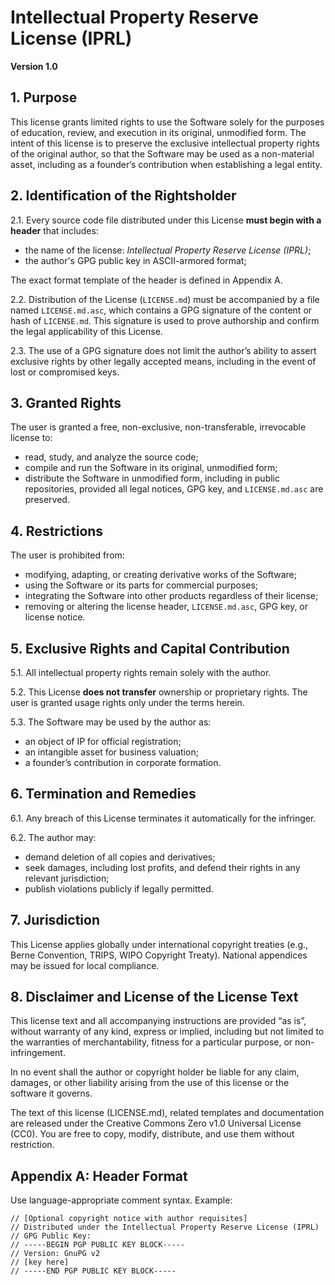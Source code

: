 # Intellectual Property Reserve License (IPRL)
**Version 1.0**

## 1. Purpose

This license grants limited rights to use the Software solely for the purposes of education, review, and execution in its original, unmodified form. The intent of this license is to preserve the exclusive intellectual property rights of the original author, so that the Software may be used as a non-material asset, including as a founder’s contribution when establishing a legal entity.

## 2. Identification of the Rightsholder

2.1. Every source code file distributed under this License **must begin with a header** that includes:
- the name of the license: *Intellectual Property Reserve License (IPRL)*;
- the author's GPG public key in ASCII-armored format;

The exact format template of the header is defined in Appendix A.

2.2. Distribution of the License (`LICENSE.md`) must be accompanied by a file named `LICENSE.md.asc`, which contains a GPG signature of the content or hash of `LICENSE.md`. This signature is used to prove authorship and confirm the legal applicability of this License.

2.3. The use of a GPG signature does not limit the author’s ability to assert exclusive rights by other legally accepted means, including in the event of lost or compromised keys.

## 3. Granted Rights

The user is granted a free, non-exclusive, non-transferable, irrevocable license to:
- read, study, and analyze the source code;
- compile and run the Software in its original, unmodified form;
- distribute the Software in unmodified form, including in public repositories, provided all legal notices, GPG key, and `LICENSE.md.asc` are preserved.

## 4. Restrictions

The user is prohibited from:
- modifying, adapting, or creating derivative works of the Software;
- using the Software or its parts for commercial purposes;
- integrating the Software into other products regardless of their license;
- removing or altering the license header, `LICENSE.md.asc`, GPG key, or license notice.

## 5. Exclusive Rights and Capital Contribution

5.1. All intellectual property rights remain solely with the author.

5.2. This License **does not transfer** ownership or proprietary rights. The user is granted usage rights only under the terms herein.

5.3. The Software may be used by the author as:
- an object of IP for official registration;
- an intangible asset for business valuation;
- a founder’s contribution in corporate formation.

## 6. Termination and Remedies

6.1. Any breach of this License terminates it automatically for the infringer.

6.2. The author may:
- demand deletion of all copies and derivatives;
- seek damages, including lost profits, and defend their rights in any relevant jurisdiction;
- publish violations publicly if legally permitted.

## 7. Jurisdiction

This License applies globally under international copyright treaties (e.g., Berne Convention, TRIPS, WIPO Copyright Treaty). National appendices may be issued for local compliance.

## 8. Disclaimer and License of the License Text

This license text and all accompanying instructions are provided “as is”, without warranty of any kind, express or implied, including but not limited to the warranties of merchantability, fitness for a particular purpose, or non-infringement.

In no event shall the author or copyright holder be liable for any claim, damages, or other liability arising from the use of this license or the software it governs.

The text of this license (LICENSE.md), related templates and documentation are released under the Creative Commons Zero v1.0 Universal License (CC0). You are free to copy, modify, distribute, and use them without restriction.

## Appendix A: Header Format

Use language-appropriate comment syntax. Example:

```plaintext
// [Optional copyright notice with author requisites]
// Distributed under the Intellectual Property Reserve License (IPRL)
// GPG Public Key:
// -----BEGIN PGP PUBLIC KEY BLOCK-----
// Version: GnuPG v2
// [key here]
// -----END PGP PUBLIC KEY BLOCK-----
```
